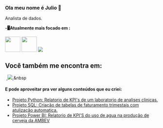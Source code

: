 ### Ola meu nome é Julio 👋
Analista de dados.

**-🖥️Atualmente mais focado em :**
<div style="display: inline">
<img width='50' height='50' src="https://cdn.jsdelivr.net/gh/devicons/devicon/icons/python/python-original.svg" /> 
<img width='50' height='50' src="https://cdn.jsdelivr.net/gh/devicons/devicon/icons/mysql/mysql-original-wordmark.svg" />
<img   src=https://img.shields.io/badge/power_bi-F2C811?style=for-the-badge&logo=powerbi&logoColor=black/>
</div>  

##    

## Você também me encontra em:
&nbsp;<a href="https://www.linkedin.com/in/julio-mariano-neto/">
  <img src="https://img.shields.io/badge/linkedin-%230077B5.svg?style=for-the-badge&logo=linkedin&logoColor=white">
</a>&nbsp

#### E pode aproveitar pra ver alguns conteúdos que eu criei:
- <a href="">
    Projeto Python: Relatorio de KPI's  de um laboratorio de analises clinicas.
  </a>
- <a href="">
    Projeto SQL: Criação de tabelas de faturamento trimestais com atulização automatica.
  </a>
- <a href="">
    Projeto Power BI: Relatorio de KPI'S do uso de agua na produção de cerveja da AMBEV
    
